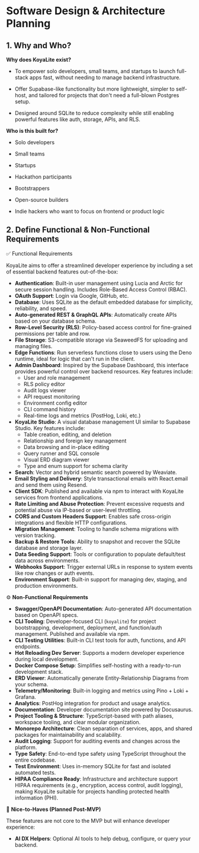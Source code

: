 # Software Design & Architecture Planning

## 1. Why and Who?

**Why does KoyaLite exist?**

- To empower solo developers, small teams, and startups to launch full-stack apps fast, without needing to manage backend infrastructure.

- Offer Supabase-like functionality but more lightweight, simpler to self-host, and tailored for projects that don't need a full-blown Postgres setup.

- Designed around SQLite to reduce complexity while still enabling powerful features like auth, storage, APIs, and RLS.

**Who is this built for?**

- Solo developers

- Small teams

- Startups

- Hackathon participants

- Bootstrappers

- Open-source builders

- Indie hackers who want to focus on frontend or product logic

## 2. Define Functional & Non-Functional Requirements

✅ Functional Requirements

KoyaLite aims to offer a streamlined developer experience by including a set of essential backend features out-of-the-box:

- **Authentication**: Built-in user management using Lucia and Arctic for secure session handling. Includes Role-Based Access Control (RBAC).
- **OAuth Support**: Login via Google, GitHub, etc.
- **Database**: Uses SQLite as the default embedded database for simplicity, reliability, and speed.
- **Auto-generated REST & GraphQL APIs**: Automatically create APIs based on your database schema.
- **Row-Level Security (RLS)**: Policy-based access control for fine-grained permissions per table and row.
- **File Storage**: S3-compatible storage via SeaweedFS for uploading and managing files.
- **Edge Functions**: Run serverless functions close to users using the Deno runtime, ideal for logic that can't run in the client.
- **Admin Dashboard**: Inspired by the Supabase Dashboard, this interface provides powerful control over backend resources. Key features include:
    - User and role management
    - RLS policy editor
    - Audit logs viewer
    - API request monitoring
    - Environment config editor
    - CLI command history
    - Real-time logs and metrics (PostHog, Loki, etc.)
- **KoyaLite Studio**: A visual database management UI similar to Supabase Studio. Key features include:
    - Table creation, editing, and deletion
    - Relationship and foreign key management
    - Data browsing and in-place editing
    - Query runner and SQL console
    - Visual ERD diagram viewer
    - Type and enum support for schema clarity
- **Search**: Vector and hybrid semantic search powered by Weaviate.
- **Email Styling and Delivery**: Style transactional emails with React.email and send them using Resend.
- **Client SDK**: Published and available via npm to interact with KoyaLite services from frontend applications.
- **Rate Limiting and Abuse Protection**: Prevent excessive requests and potential abuse via IP-based or user-level throttling.
- **CORS and Custom Headers Support**: Enables safe cross-origin integrations and flexible HTTP configurations.
- **Migration Management**: Tooling to handle schema migrations with version tracking.
- **Backup & Restore Tools**: Ability to snapshot and recover the SQLite database and storage layer.
- **Data Seeding Support**: Tools or configuration to populate default/test data across environments.
- **Webhooks Support**: Trigger external URLs in response to system events like row changes or auth events.
- **Environment Support**: Built-in support for managing dev, staging, and production environments.

⚙️ **Non-Functional Requirements**

- **Swagger/OpenAPI Documentation**: Auto-generated API documentation based on OpenAPI specs.
- **CLI Tooling**: Developer-focused CLI (`koyalite`) for project bootstrapping, development, deployment, and function/auth management. Published and available via npm.
- **CLI Testing Utilities**: Built-in CLI test tools for auth, functions, and API endpoints.
- **Hot Reloading Dev Server**: Supports a modern developer experience during local development.
- **Docker Compose Setup**: Simplifies self-hosting with a ready-to-run development stack.
- **ERD Viewer**: Automatically generate Entity-Relationship Diagrams from your schema.
- **Telemetry/Monitoring**: Built-in logging and metrics using Pino + Loki + Grafana.
- **Analytics**: PostHog integration for product and usage analytics.
- **Documentation**: Developer documentation site powered by Docusaurus.
- **Project Tooling & Structure**: TypeScript-based with path aliases, workspace tooling, and clear modular organization.
- **Monorepo Architecture**: Clean separation of services, apps, and shared packages for maintainability and scalability.
- **Audit Logging**: Support for auditing events and changes across the platform.
- **Type Safety**: End-to-end type safety using TypeScript throughout the entire codebase.
- **Test Environment**: Uses in-memory SQLite for fast and isolated automated tests.
- **HIPAA Compliance Ready**: Infrastructure and architecture support HIPAA requirements (e.g., encryption, access control, audit logging), making KoyaLite suitable for projects handling protected health information (PHI).

🧪 **Nice-to-Haves (Planned Post-MVP)**

These features are not core to the MVP but will enhance developer experience:

- **AI DX Helpers**: Optional AI tools to help debug, configure, or query your backend.
